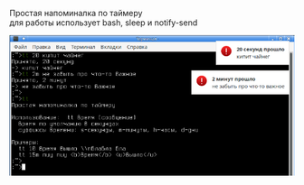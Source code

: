 
Простая напоминалка по таймеру  
для работы использует bash, sleep и notify-send

![screenshot of sample](screen_tt.png)
